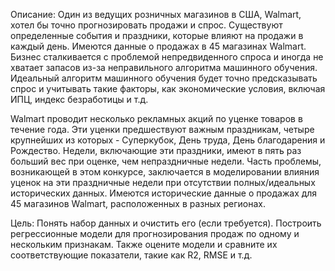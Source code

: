 Описание:
Один из ведущих розничных магазинов в США, Walmart, хотел бы точно прогнозировать продажи и спрос. Существуют определенные события и праздники, которые влияют на продажи в каждый день. Имеются данные о продажах в 45 магазинах Walmart. Бизнес сталкивается с проблемой непредвиденного спроса и иногда не хватает запасов из-за неправильного алгоритма машинного обучения. Идеальный алгоритм машинного обучения будет точно предсказывать спрос и учитывать такие факторы, как экономические условия, включая ИПЦ, индекс безработицы и т.д.

Walmart проводит несколько рекламных акций по уценке товаров в течение года. Эти уценки предшествуют важным праздникам, четыре крупнейших из которых - Суперкубок, День труда, День благодарения и Рождество. Недели, включающие эти праздники, имеют в пять раз больший вес при оценке, чем непраздничные недели. Часть проблемы, возникающей в этом конкурсе, заключается в моделировании влияния уценок на эти праздничные недели при отсутствии полных/идеальных исторических данных. Имеются исторические данные о продажах для 45 магазинов Walmart, расположенных в разных регионах.

Цель:
Понять набор данных и очистить его (если требуется). Построить регрессионные модели для прогнозирования продаж по одному и нескольким признакам. Также оцените модели и сравните их соответствующие показатели, такие как R2, RMSE и т.д.
